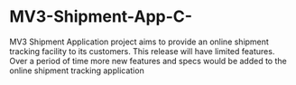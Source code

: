 # MV3-Shipment-App-C-
MV3 Shipment Application project aims to provide an online shipment tracking facility to its customers. This release will have limited features. Over a period of time more new features and specs would be added to the online shipment tracking application
